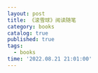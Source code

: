 ```yaml
---
layout: post
title: 《滚雪球》阅读随笔
category: books
catalog: true
published: true
tags:
  - books
time: '2022.08.21 21:01:00'
---
```

